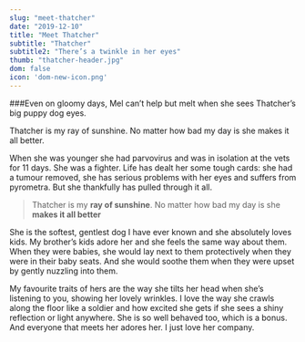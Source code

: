 ```yaml
---
slug: "meet-thatcher"
date: "2019-12-10"
title: "Meet Thatcher"
subtitle: "Thatcher"
subtitle2: "There’s a twinkle in her eyes"
thumb: "thatcher-header.jpg"
dom: false
icon: 'dom-new-icon.png'
---
```


###Even on gloomy days, Mel can’t help but melt when she sees Thatcher’s big puppy dog eyes.

Thatcher is my ray of sunshine. No matter how bad my day is she makes it all better.

When she was younger she had parvovirus and was in isolation at the vets for 11 days. She was a fighter. Life has dealt her some tough cards: she had a tumour removed, she has serious problems with her eyes and suffers from pyrometra. But she thankfully has pulled through it all.

> Thatcher is my **ray of sunshine**. No matter how bad my day is she **makes it all better**

She is the softest, gentlest dog I have ever known and she absolutely loves kids. My brother’s kids adore her and she feels the same way about them. When they were babies, she would lay next to them protectively when they were in their baby seats. And she would soothe them when they were upset by gently nuzzling into them.

My favourite traits of hers are the way she tilts her head when she’s listening to you, showing her lovely wrinkles. I love the way she crawls along the floor like a soldier and how excited she gets if she sees a shiny reflection or light anywhere. She is so well behaved too, which is a bonus. And everyone that meets her adores her. I just love her company.